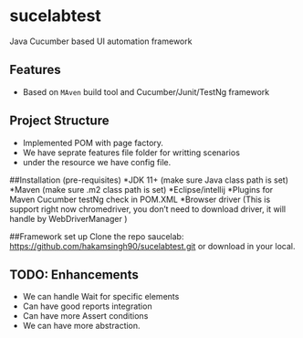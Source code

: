 # sucelabtest

Java Cucumber based UI automation framework

## Features 
* Based on `MAven` build tool and Cucumber/Junit/TestNg framework


## Project Structure
* Implemented POM with page factory.
* We have seprate features file folder for writting scenarios
* under the resource we have config file. 



##Installation (pre-requisites)
*JDK 11+ (make sure Java class path is set)
*Maven (make sure .m2 class path is set)
*Eclipse/intellij
*Plugins for Maven Cucumber testNg check in POM.XML
*Browser driver (This is support right now chromedriver, you don’t need to download driver, it will handle by WebDriverManager )


##Framework set up
Clone the repo saucelab: https://github.com/hakamsingh90/sucelabtest.git or download in your local.

## TODO: Enhancements
* We can handle Wait for specific elements
* Can have good reports integration
* Can have more Assert conditions
* We can have more abstraction.


